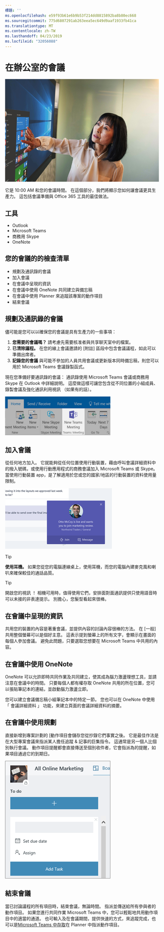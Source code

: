 ```yaml
---
標題: ''
ms.openlocfilehash: e59f93b61e6b9b53f214dd8815892ba8b80ec668
ms.sourcegitcommit: 775d6807291ab263eea5ec649d9aaf1933fb41ca
ms.translationtype: MT
ms.contentlocale: zh-TW
ms.lasthandoff: 04/23/2019
ms.locfileid: "32056088"
---
```

# <a name="meeting-at-the-office"></a>在辦公室的會議

![埋首 visual](media/ditl_meeting.png)

它是 10:00 AM 和您的會議時間。 在這個部分，我們將顯示您如何讓會議更具生產力。  這包括會議準備與 Office 365 工具的最佳做法。  

## <a name="tools"></a>工具
- Outlook
- Microsoft Teams
- 商務用 Skype
- OneNote

## <a name="checklist-for-your-meeting"></a>您的會議的的檢查清單
- 規劃及通訊錄的會議
- 加入會議
- 在會議中呈現的資訊
- 在會議中使用 OneNote 共同建立與備忘稿
- 在會議中使用 Planner 來追蹤該專案的動作項目
- 結束會議
 
## <a name="plan-and-book-your-meeting"></a>規劃及通訊錄的會議
儘可能是您可以以確保您的會議是具有生產力的一些事項：

1. **您需要的會議嗎？** 請考慮先需要核准者與共享聊天室中的檔案。  
1. **已清除議程。**  在您的線上會議邀請的 [附註] 區段中包含會議議程，如此可以準備出席者。
1. **記錄您的會議** 與可能不參加的人員共用會議或更新版本同時備忘稿，則您可以用於 Microsoft Teams 會議錄製函式。  

現在您準備好要通訊錄的會議： 通訊錄使用 Microsoft Teams 會議或商務用 Skype 在 Outlook 中詳細說明。 這麼做這樣可讓您包含從不同位置的小組成員、 錄製會議及強化通訊利用視訊 （如果有的話）。 

![在 Outlook 中的 microsoft teams ](media/ditl_teamsoutlook.png)

## <a name="join-a-meeting"></a>加入會議
從任何地方加入。 它就能夠從任何位置使用行動裝置，藉由呼叫會議詳細資料中的撥入號碼，或使用行動應用程式的商務會議加入 Microsoft Teams 或 Skype。 當使用行動裝置 app，是了解適用於您或您的國家/地區的行動裝置的資料使用量限制。

![小組會議加入通知](media/ditl_teamsjoin.png)

> [!TIP]
> **使用耳機。** 如果您從您的電腦連線桌上，使用耳機，而您的電腦內建麥克風和喇叭來確保較佳的通話品質。

> [!TIP]
> 開啟您的視訊 ！ 相機可用時，值得使用它們，安排面對面通訊提供只使用語音時可以未接的非表達提示。 別擔心，您髮型看起來很棒。 

## <a name="present-information-in-a-meeting"></a>在會議中呈現的資訊
共用您的裝置的內容是著重會議，並提供內容的討論內容很棒的方法。 在 [一般] 共用整個螢幕可以是個好主意。 這表示提到螢幕上的所有文字，會顯示在畫面的每個人參加會議。 避免此問題，只要選取您想要在 Microsoft Teams 中共用的內容。 

## <a name="use-onenote-in-a-meeting"></a>在會議中使用 OneNote
OneNote 可以允許即時共同作業及共同建立，使其成為腦力激盪理想工具，並請注意在會議中的時間。 只要每個人都有權存取 OneNote 共用的所在位置，您可以張貼筆記本的連結，並啟動腦力激盪立即。

您可以建立會議備忘稿小組筆記本中的特定一節。 您也可以在 OneNote 中使用 「 會議詳細資料 」 功能，來建立頁面的會議詳細資料的摘要。

## <a name="use-planner-in-a-meeting"></a>在會議中使用規劃
直接新增到專案計劃的 [動作項目會儲存您從抄錄它們事實之後。 它是最佳作法是在大型專案會議來指派某人擔任追蹤 & 記事的巨集指令。 這通常是另一個人比個別執行會議。 動作項目提醒都會直接傳送至個別收件者，它會指派為的提醒，如果項目通過它的到期日。 

![規劃工作](media/ditl_task.png)

## <a name="end-a-meeting"></a>結束會議
當已討論議程的所有項目時，結束會議，無論時間。 指派並傳送給所有參與者的動作項目。 如果您進行共同作業 Microsoft Teams 中，您可以輕鬆地共用動作項目中的適當的通道。 也可輸入及在會議期間，提供快速的方式，來追蹤完成，也可以是[Microsoft Teams 中存取](https://support.office.com/en-us/article/use-planner-in-microsoft-teams-62798a9f-e8f7-4722-a700-27dd28a06ee0)在 Planner 中指派動作項目。 